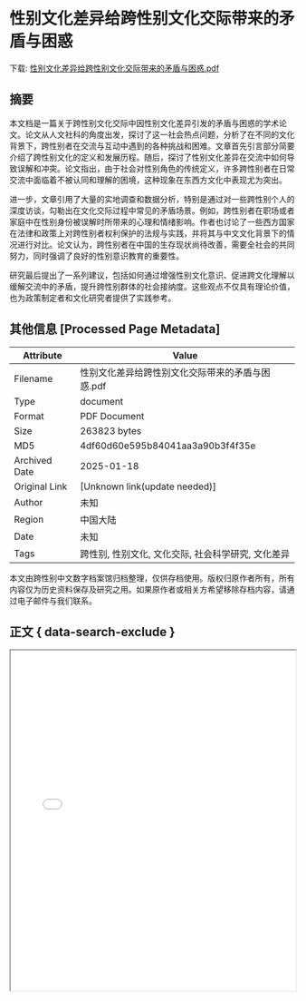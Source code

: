 # 性别文化差异给跨性别文化交际带来的矛盾与困惑

<!-- tcd_download_link -->
下载: <a href="性别文化差异给跨性别文化交际带来的矛盾与困惑.pdf" download>性别文化差异给跨性别文化交际带来的矛盾与困惑.pdf</a>
<!-- tcd_download_link_end -->

## 摘要

<!-- tcd_abstract -->
本文档是一篇关于跨性别文化交际中因性别文化差异引发的矛盾与困惑的学术论文。论文从人文社科的角度出发，探讨了这一社会热点问题，分析了在不同的文化背景下，跨性别者在交流与互动中遇到的各种挑战和困难。文章首先引言部分简要介绍了跨性别文化的定义和发展历程。随后，探讨了性别文化差异在交流中如何导致误解和冲突。论文指出，由于社会对性别角色的传统定义，许多跨性别者在日常交流中面临着不被认同和理解的困境，这种现象在东西方文化中表现尤为突出。

进一步，文章引用了大量的实地调查和数据分析，特别是通过对一些跨性别个人的深度访谈，勾勒出在文化交际过程中常见的矛盾场景。例如，跨性别者在职场或者家庭中在性别身份被误解时所带来的心理和情绪影响。作者也讨论了一些西方国家在法律和政策上对跨性别者权利保护的法规与实践，并将其与中文文化背景下的情况进行对比。论文认为，跨性别者在中国的生存现状尚待改善，需要全社会的共同努力，同时强调了良好的性别意识教育的重要性。

研究最后提出了一系列建议，包括如何通过增强性别文化意识、促进跨文化理解以缓解交流中的矛盾，提升跨性别群体的社会接纳度。这些观点不仅具有理论价值，也为政策制定者和文化研究者提供了实践参考。

<!-- tcd_abstract_end -->

## 其他信息 [Processed Page Metadata]

| Attribute       | Value                                  |
|-----------------|----------------------------------------|
| Filename        | 性别文化差异给跨性别文化交际带来的矛盾与困惑.pdf                             |
| Type            | document                                 |
| Format          | PDF Document                               |
| Size            | 263823 bytes                           |
| MD5             | 4df60d60e595b84041aa3a90b3f4f35e                                  |
| Archived Date   | 2025-01-18                             |
| Original Link   | [Unknown link(update needed)]                         |
| Author          | 未知                               |
| Region          | 中国大陆                               |
| Date            | 未知                                 |
| Tags            | 跨性别, 性别文化, 文化交际, 社会科学研究, 文化差异                                 |

本文由跨性别中文数字档案馆归档整理，仅供存档使用。版权归原作者所有，所有内容仅为历史资料保存及研究之用。如果原作者或相关方希望移除存档内容，请通过电子邮件与我们联系。

## 正文 { data-search-exclude }

<!-- tcd_main_text -->
<iframe src="../性别文化差异给跨性别文化交际带来的矛盾与困惑.pdf" width="100%" height="600px">
    <p>无法显示PDF，请下载查看。</p>
</iframe>
<!-- tcd_main_text_end -->

